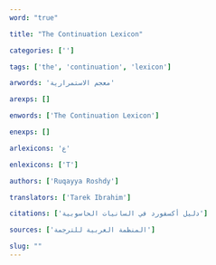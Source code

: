 ```yaml
---
word: "true"

title: "The Continuation Lexicon"

categories: ['']

tags: ['the', 'continuation', 'lexicon']

arwords: 'معجم الاستمرارية'

arexps: []

enwords: ['The Continuation Lexicon']

enexps: []

arlexicons: 'ع'

enlexicons: ['T']

authors: ['Ruqayya Roshdy']

translators: ['Tarek Ibrahim']

citations: ['دليل أكسفورد في السانيات الحاسوبية']

sources: ['المنظمة العربية للترجمة']

slug: ""
---
```

